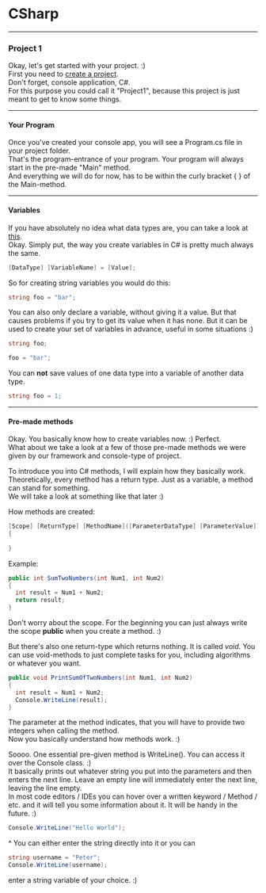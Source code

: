 # CSharp
---
### <a id="Title">Project 1</a>

Okay, let's get started with your project. :)<br>
First you need to [create a project](../Your-First-Project.md).<br>
Don't forget, console application, C#.<br>
For this purpose you could call it "Project1", because this project is just meant to get to know some things.<br>

---
#### <a id="Program">Your Program</a>

Once you've created your console app, you will see a Program.cs file in your project folder.<br>
That's the program-entrance of your program. Your program will always start in the pre-made "Main" method.<br>
And everything we will do for now, has to be within the curly bracket { } of the Main-method.<br>


---
#### <a id="Program">Variables</a>

If you have absolutely no idea what data types are, you can take a look at [this](../../General-Programming/Data-Types.md).<br>
Okay. Simply put, the way you create variables in C# is pretty much always the same.<br>

```csharp
[DataType] [VariableName] = [Value];
```
So for creating string variables you would do this:<br>
```csharp
string foo = "bar";
```
You can also only declare a variable, without giving it a value. But that causes problems if you try to get its value when it has none. But it can be used to create your set of variables in advance, useful in some situations :)<br>
```csharp
string foo;

foo = "bar";
```

You can **not** save values of one data type into a variable of another data type.<br>
```csharp
string foo = 1;
```


---
#### <a id="Program">Pre-made methods</a>

Okay. You basically know how to create variables now. :) Perfect.<br>
What about we take a look at a few of those pre-made methods we were given by our framework and console-type of project.<br>

To introduce you into C# methods, I will explain how they basically work.<br>
Theoretically, every method has a return type. Just as a variable, a method can stand for something.<br>
We will take a look at something like that later :)<br>

How methods are created:
```csharp
[Scope] [ReturnType] [MethodName]([ParameterDataType] [ParameterValue])
{
  
}
```

Example:<br>
```csharp
public int SumTwoNumbers(int Num1, int Num2)
{
  int result = Num1 + Num2;
  return result;
}
```

Don't worry about the scope. For the beginning you can just always write the scope **public** when you create a method. :)<br>

But there's also one return-type which returns nothing. It is called *void*. You can use void-methods to just complete tasks for you, including algorithms or whatever you want.

```csharp
public void PrintSumOfTwoNumbers(int Num1, int Num2)
{
  int result = Num1 + Num2;
  Console.WriteLine(result);
}
```
The parameter at the method indicates, that you will have to provide two integers when calling the method.<br>
Now you basically understand how methods work. :)<br>


Soooo. One essential pre-given method is WriteLine(). You can access it over the Console class. :)<br>
It basically prints out whatever string you put into the parameters and then enters the next line. Leave an empty line will immediately enter the next line, leaving the line empty.<br>
In most code editors / IDEs you can hover over a written keyword / Method / etc. and it will tell you some information about it. It will be handy in the future. :)<br>

```csharp
Console.WriteLine("Hello World");
```
^ You can either enter the string directly into it or you can<br>

```csharp
string username = "Peter";
Console.WriteLine(username);
```
enter a string variable of your choice. :)<br>
